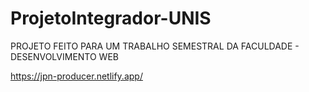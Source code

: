 # ProjetoIntegrador-UNIS

PROJETO FEITO PARA UM TRABALHO SEMESTRAL DA FACULDADE - DESENVOLVIMENTO WEB

https://jpn-producer.netlify.app/
